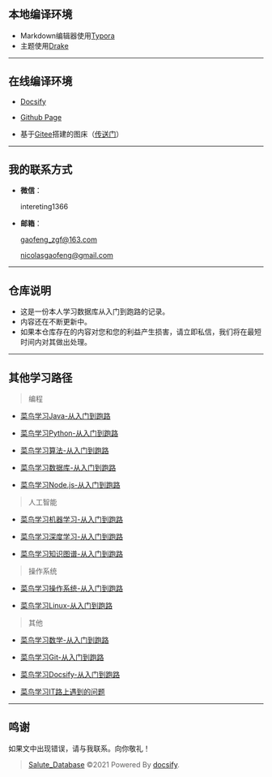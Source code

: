 ## 本地编译环境

- Markdown编辑器使用[Typora](https://typora.io/)
- 主题使用[Drake](https://theme.typora.io/theme/Drake/)

------



## 在线编译环境

- [Docsify](https://docsify.js.org/#/)

- [Github Page](https://pages.github.com/)

- 基于[Gitee](https://gitee.com/)搭建的图床（[传送门](https://nicolas-gaofeng.github.io/Salute_Docsify/#/pic/pic)）

------



## 我的联系方式

- **微信**：

  intereting1366

- **邮箱**：

  gaofeng_zgf@163.com

  nicolasgaofeng@gmail.com

------



## 仓库说明

- 这是一份本人学习数据库从入门到跑路的记录。
- 内容还在不断更新中。
- 如果本仓库存在的内容对您和您的利益产生损害，请立即私信，我们将在最短时间内对其做出处理。

------



## 其他学习路径

> 编程

- [菜鸟学习Java-从入门到跑路](https://github.com/Nicolas-gaofeng/Salute_Java)

- [菜鸟学习Python-从入门到跑路](https://github.com/Nicolas-gaofeng/Salute_Python)

- [菜鸟学习算法-从入门到跑路](https://github.com/Nicolas-gaofeng/Salute_Algorithm)

- [菜鸟学习数据库-从入门到跑路](https://github.com/Nicolas-gaofeng/Salute_Database)

- [菜鸟学习Node.js-从入门到跑路](https://github.com/Nicolas-gaofeng/Salute_Nodejs)

  

> 人工智能

- [菜鸟学习机器学习-从入门到跑路](https://github.com/Nicolas-gaofeng/Salute_Machine_Learning)



- [菜鸟学习深度学习-从入门到跑路](https://github.com/Nicolas-gaofeng/Salute_Deep_Learning)



- [菜鸟学习知识图谱-从入门到跑路](https://github.com/Nicolas-gaofeng/Salute_Knowledge_Graph)



> 操作系统

- [菜鸟学习操作系统-从入门到跑路](https://github.com/Nicolas-gaofeng/Salute_Operating_System)

- [菜鸟学习Linux-从入门到跑路](https://github.com/Nicolas-gaofeng/Salute_Linux)



> 其他

- [菜鸟学习数学-从入门到跑路](https://github.com/Nicolas-gaofeng/Salute_Math)
- [菜鸟学习Git-从入门到跑路](https://github.com/Nicolas-gaofeng/Salute_Git)
- [菜鸟学习Docsify-从入门到跑路](https://github.com/Nicolas-gaofeng/Salute_Docsify)

- [菜鸟学习IT路上遇到的问题](https://github.com/Nicolas-gaofeng/Salute_Problem)

------



## 鸣谢

如果文中出现错误，请与我联系。向你敬礼！



> [Salute_Database](https://github.com/Nicolas-gaofeng/Salute_Database) ©2021 Powered By [docsify](https://github.com/docsifyjs/docsify/).


